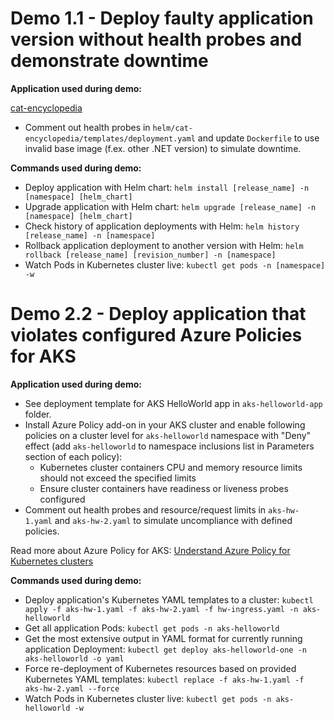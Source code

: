 # Demo 1.1 - Deploy faulty application version without health probes and demonstrate downtime

**Application used during demo:**

[cat-encyclopedia](https://github.com/guidemetothemoon/speaker-demos/tree/main/aks-ado-environments)

- Comment out health probes in ```helm/cat-encyclopedia/templates/deployment.yaml``` and update ```Dockerfile``` to use invalid base image (f.ex. other .NET version) to simulate downtime.

**Commands used during demo:**

- Deploy application with Helm chart: ```helm install [release_name] -n [namespace] [helm_chart]```
- Upgrade application with Helm chart: ```helm upgrade [release_name] -n [namespace] [helm_chart]```
- Check history of application deployments with Helm: ```helm history [release_name] -n [namespace]```
- Rollback application deployment to another version with Helm: ```helm rollback [release_name] [revision_number] -n [namespace]```
- Watch Pods in Kubernetes cluster live: ```kubectl get pods -n [namespace] -w```

# Demo 2.2 - Deploy application that violates configured Azure Policies for AKS

**Application used during demo:**

- See deployment template for AKS HelloWorld app in ```aks-helloworld-app``` folder.
- Install Azure Policy add-on in your AKS cluster and enable following policies on a cluster level for ```aks-helloworld``` namespace with "Deny" effect (add ```aks-helloworld``` to namespace inclusions list in Parameters section of each policy):
    * Kubernetes cluster containers CPU and memory resource limits should not exceed the specified limits
    * Ensure cluster containers have readiness or liveness probes configured
- Comment out health probes and resource/request limits in ```aks-hw-1.yaml``` and ```aks-hw-2.yaml``` to simulate uncompliance with defined policies.

Read more about Azure Policy for AKS: [Understand Azure Policy for Kubernetes clusters](https://learn.microsoft.com/en-us/azure/governance/policy/concepts/policy-for-kubernetes)

**Commands used during demo:**

- Deploy application's Kubernetes YAML templates to a cluster: ```kubectl apply -f aks-hw-1.yaml -f aks-hw-2.yaml -f hw-ingress.yaml -n aks-helloworld```
- Get all application Pods: ```kubectl get pods -n aks-helloworld```
- Get the most extensive output in YAML format for currently running application Deployment: ```kubectl get deploy aks-helloworld-one -n aks-helloworld -o yaml```
- Force re-deployment of Kubernetes resources based on provided Kubernetes YAML templates: ```kubectl replace -f aks-hw-1.yaml -f aks-hw-2.yaml --force```
- Watch Pods in Kubernetes cluster live: ```kubectl get pods -n aks-helloworld -w```